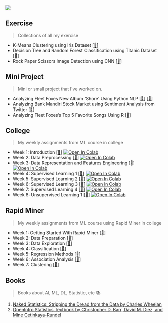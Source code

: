 ![](https://cdn.pixabay.com/photo/2017/06/05/10/15/landscape-2373649_960_720.jpg)

## Exercise
> Collections of all my exercise 

- K-Means Clustering using Iris Dataset [[📂](https://github.com/jerichosiahaya/machine-learning/tree/main/exercise/k-means%20clustering%20using%20iris%20dataset)]
- Decision Tree and Random Forest Classification using Titanic Dataset [[📂](https://github.com/jerichosiahaya/machine-learning/tree/main/exercise/titanic%20survivor%20classification)]
- Rock Paper Scissors Image Detection using CNN [[📂](https://github.com/jerichosiahaya/machine-learning/tree/main/exercise/rock%20paper%20scissors%20image%20detection)]

## Mini Project
> Mini or small project that I've worked on. 

- Analyzing Fleet Foxes New Album 'Shore' Using Python NLP [[📂](https://github.com/jerichosiahaya/machine-learning/tree/main/mini%20project/fleet%20foxes%20album%20shore%20text%20mining)] [[📰](https://medium.com/analytics-vidhya/analyzing-fleet-foxes-new-album-shore-using-python-e737fc40f3ef)]
- Analyzing Bank Mandiri Stock Market using Sentiment Analysis from Twitter [[📂](https://github.com/jerichosiahaya/machine-learning/tree/main/mini%20project/sentiment%20vs%20stock)]
- Analyzing Fleet Foxes’s Top 5 Favorite Songs Using R [[📰](https://medium.com/analytics-vidhya/analyzing-fleet-foxess-top-5-favorite-songs-using-r-7953daa4e403)]


## College
> My weekly assignments from ML course in college

- Week 1: Introduction [[📂](https://github.com/jerichosiahaya/machine-learning/tree/main/college/Week%201)] [![Open In Colab](https://colab.research.google.com/assets/colab-badge.svg)](https://colab.research.google.com/github/jerichosiahaya/machine-learning/blob/main/college/Week%201/W01_JerichoCristofelSiahaya_32932.ipynb)
- Week 2: Data Preprocessing [[📂](https://github.com/jerichosiahaya/machine-learning/tree/main/college/Week%202)] [![Open In Colab](https://colab.research.google.com/assets/colab-badge.svg)](https://colab.research.google.com/github/jerichosiahaya/machine-learning/blob/main/college/Week%202/W02_JerichoCristofelSiahaya_32932.ipynb)
- Week 3: Data Representation and Features Engineering [[📂](https://github.com/jerichosiahaya/machine-learning/tree/main/college/Week%203)] [![Open In Colab](https://colab.research.google.com/assets/colab-badge.svg)](https://colab.research.google.com/github/jerichosiahaya/machine-learning/blob/main/college/Week%203/W03_JerichoCristofelSiahaya_32932.ipynb)
- Week 4: Supervised Learning 1 [[📂](https://github.com/jerichosiahaya/machine-learning/tree/main/college/Week%204)] [![Open In Colab](https://colab.research.google.com/assets/colab-badge.svg)](https://colab.research.google.com/github/jerichosiahaya/machine-learning/blob/main/college/Week%204/W04_JerichoCristofelSiahaya_32932.ipynb)
- Week 5: Supervised Learning 2 [[📂](https://github.com/jerichosiahaya/machine-learning/tree/main/college/Week%205)] [![Open In Colab](https://colab.research.google.com/assets/colab-badge.svg)](https://colab.research.google.com/github/jerichosiahaya/machine-learning/blob/main/college/Week%205/W05_JerichoCristofelSiahaya_32932.ipynb)
- Week 6: Supervised Learning 3 [[📂](https://github.com/jerichosiahaya/machine-learning/tree/main/college/Week%206)] [![Open In Colab](https://colab.research.google.com/assets/colab-badge.svg)](https://colab.research.google.com/github/jerichosiahaya/machine-learning/blob/main/college/Week%206/W06_JerichoCristofelSiahaya_32932.ipynb)
- Week 7: Supervised Learning 4 [[📂](https://github.com/jerichosiahaya/machine-learning/tree/main/college/Week%207)] [![Open In Colab](https://colab.research.google.com/assets/colab-badge.svg)](https://colab.research.google.com/github/jerichosiahaya/machine-learning/blob/main/college/Week%207/W07_JerichoCristofelSiahaya_32932.ipynb)
- Week 8: Unsupervised Learning 1 [[📂](https://github.com/jerichosiahaya/machine-learning/tree/main/college/Week%208)] [![Open In Colab](https://colab.research.google.com/assets/colab-badge.svg)](https://colab.research.google.com/github/jerichosiahaya/machine-learning/blob/main/college/Week%208/W08_JerichoCristofelSiahaya_32932.ipynb)

## Rapid Miner
> My weekly assignments from ML course using Rapid Miner in college

- Week 1: Getting Started With Rapid Miner [[📂](https://github.com/jerichosiahaya/machine-learning/tree/main/rapid%20miner/Week%201)]
- Week 2: Data Preparation [[📂](https://github.com/jerichosiahaya/machine-learning/tree/main/rapid%20miner/Week%202)]
- Week 3: Data Exploration [[📂](https://github.com/jerichosiahaya/machine-learning/tree/main/rapid%20miner/Week%203)]
- Week 4: Classification [[📂](https://github.com/jerichosiahaya/machine-learning/tree/main/rapid%20miner/Week%204)]
- Week 5: Regression Methods [[📂](https://github.com/jerichosiahaya/machine-learning/tree/main/rapid%20miner/Week%205)]
- Week 6: Association Analysis [[📂](https://github.com/jerichosiahaya/machine-learning/tree/main/rapid%20miner/Week%206)]
- Week 7: Clustering [[📂](https://github.com/jerichosiahaya/machine-learning/tree/main/rapid%20miner/Week%207)]


## Books
> Books about AI, ML, DL, Statistic, etc 📚

1. [Naked Statistics: Stripping the Dread from the Data by Charles Wheelan](https://github.com/jerichosiahaya/machine-learning/blob/main/books/Naked%20Statistics-%20Stripping%20the%20Dread%20from%20the%20Data%20(%20PDFDrive%20).pdf)
2. [OpenIntro Statistics Textbook by Christopher D. Barr, David M. Diez, and Mine Çetinkaya-Rundel](https://github.com/jerichosiahaya/machine-learning/blob/main/books/openintro-statistics.pdf)
